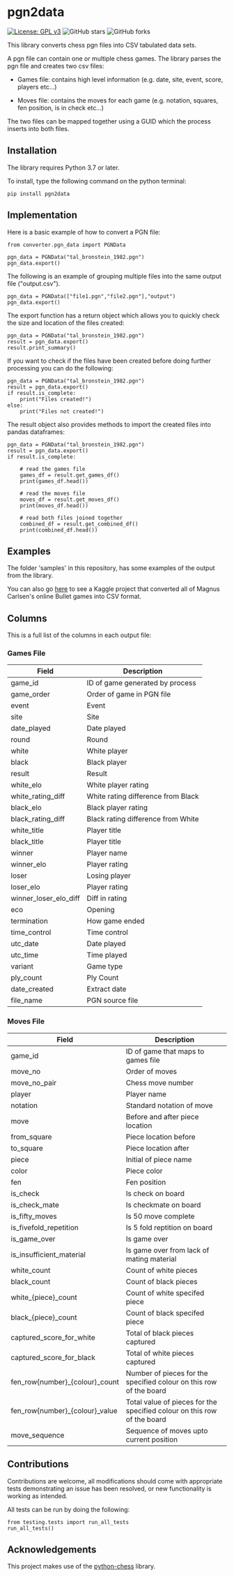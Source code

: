 # pgn2data

[![License: GPL v3](https://img.shields.io/badge/License-GPLv3-blue.svg)](https://www.gnu.org/licenses/gpl-3.0)
![GitHub stars](https://img.shields.io/github/stars/zq99/pgn2data?style=social)
![GitHub forks](https://img.shields.io/github/forks/zq99/pgn2data?style=social)



This library converts chess pgn files into CSV tabulated data sets.

A pgn file can contain one or multiple chess games. The library parses the pgn file and creates two csv files:

- Games file: contains high level information (e.g. date, site, event, score, players etc...)

- Moves file: contains the moves for each game  (e.g. notation, squares, fen position, is in check etc...)

The two files can be mapped together using a GUID which the process inserts into both files.


## Installation

The library requires Python 3.7 or later.  
 
To install, type the following command on the python terminal:

    pip install pgn2data
    
  
## Implementation

Here is a basic example of how to convert a PGN file:

    from converter.pgn_data import PGNData
    
    pgn_data = PGNData("tal_bronstein_1982.pgn")
    pgn_data.export()

The following is an example of grouping multiple files into the same output file ("output.csv").

    pgn_data = PGNData(["file1.pgn","file2.pgn"],"output")
    pgn_data.export()
    
The export function has a return object which allows you to quickly check the size and location of the files created:

    pgn_data = PGNData("tal_bronstein_1982.pgn")
    result = pgn_data.export()
    result.print_summary()

If you want to check if the files have been created before doing further processing you can do the following:

    pgn_data = PGNData("tal_bronstein_1982.pgn")
    result = pgn_data.export()
    if result.is_complete:
        print("Files created!")
    else:
        print("Files not created!")

The result object also provides methods to import the created files into pandas dataframes:

    pgn_data = PGNData("tal_bronstein_1982.pgn")
    result = pgn_data.export()
    if result.is_complete:
        
        # read the games file
        games_df = result.get_games_df()
        print(games_df.head())
        
        # read the moves file
        moves_df = result.get_moves_df()
        print(moves_df.head())
        
        # read both files joined together
        combined_df = result.get_combined_df()
        print(combined_df.head())


## Examples

The folder 'samples' in this repository, has some examples of the output from the library.

You can also go [here](https://www.kaggle.com/datasets/zq1200/magnus-carlsen-lichess-games-dataset) to see a Kaggle project that converted all of Magnus Carlsen's online Bullet games
into CSV format. 


## Columns

This is a full list of the columns in each output file:

### Games File

| Field                 | Description                        |
|-----------------------|------------------------------------|
| game_id               | ID of game generated by process    |
| game_order            | Order of game in PGN file          |
| event                 | Event                              |
| site                  | Site                               |
| date_played           | Date played                        |
| round                 | Round                              |
| white                 | White player                       |
| black                 | Black player                       |
| result                | Result                             |
| white_elo             | White player rating                |
| white_rating_diff     | White rating difference from Black |
| black_elo             | Black player rating                |
| black_rating_diff     | Black rating difference from White |
| white_title           | Player title                       |
| black_title           | Player title                       |
| winner                | Player name                        |
| winner_elo            | Player rating                      |
| loser                 | Losing player                      |
| loser_elo             | Player rating                      |
| winner_loser_elo_diff | Diff in rating                     |
| eco                   | Opening                            |
| termination           | How game ended                     |
| time_control          | Time control                       |
| utc_date              | Date played                        |
| utc_time              | Time played                        |
| variant               | Game type                          |
| ply_count             | Ply Count                          |
| date_created          | Extract date                       |
| file_name             | PGN source file                    |


### Moves File

| Field                          | Description                                                             |
|--------------------------------|-------------------------------------------------------------------------|
| game_id                        | ID of game that maps to games file                                      |
| move_no                        | Order of moves                                                          |
| move_no_pair                   | Chess move number                                                       |
| player                         | Player name                                                             |
| notation                       | Standard notation of move                                               |
| move                           | Before and after piece location                                         |
| from_square                    | Piece location before                                                   |
| to_square                      | Piece location after                                                    |
| piece                          | Initial of piece name                                                   |
| color                          | Piece color                                                             |
| fen                            | Fen position                                                            |
| is_check                       | Is check on board                                                       |
| is_check_mate                  | Is checkmate on board                                                   |
| is_fifty_moves                 | Is 50 move complete                                                     |
| is_fivefold_repetition         | Is 5 fold reptition on board                                            |
| is_game_over                   | Is game over                                                            |
| is_insufficient_material       | Is game over from lack of mating material                               |
| white_count                    | Count of white pieces                                                   |
| black_count                    | Count of black pieces                                                   |
| white_{piece}_count            | Count of white specifed piece                                           |
| black_{piece}_count            | Count of black specifed piece                                           |
| captured_score_for_white       | Total of black pieces captured                                          |
| captured_score_for_black       | Total of white pieces captured                                          |
| fen_row{number}_{colour)_count | Number of pieces for the specified colour on this row of the board      |
| fen_row{number}_{colour}_value | Total value of pieces for the specified colour on this row of the board |
| move_sequence                  | Sequence of moves upto current position                                 |


## Contributions

Contributions are welcome, all modifications should come with appropriate tests demonstrating
an issue has been resolved, or new functionality is working as intended.

All tests can be run by doing the following:

    from testing.tests import run_all_tests
    run_all_tests()


## Acknowledgements

This project makes use of the [python-chess](https://github.com/niklasf/python-chess) library.
